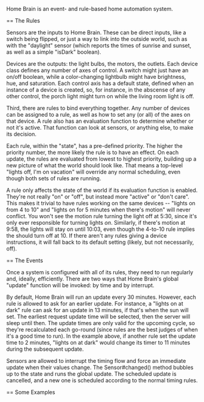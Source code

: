 Home Brain is an event- and rule-based home automation system.

== The Rules

Sensors are the inputs to Home Brain.  These can be direct inputs, like a
switch being flipped, or just a way to link into the outside world, such as
with the "daylight" sensor (which reports the times of sunrise and sunset,
as well as a simple "isDark" boolean).

Devices are the outputs: the light bulbs, the motors, the outlets.  Each
device class defines any number of axes of control.  A switch might just have
an on/off boolean, while a color-changing lightbulb might have brightness, hue,
and saturation.  Each control axis has a default state, defined when an 
instance of a device is created, so, for instance, in the abscense of any
other control, the porch light might turn on while the living room light is
off.

Third, there are rules to bind everything together.  Any number of devices
can be assigned to a rule, as well as how to set any (or all) of the axes on 
that device.  A rule also has an evaluation function to determine whether or 
not it's active.  That function can look at sensors, or anything else, to
make its decision.

Each rule, within the "state", has a pre-defined priority.  The higher the 
priority number, the more likely the rule is to have an effect.  On each
update, the rules are evaluated from lowest to highest priority, building up
a new picture of what the world should look like.  That means a top-level
"lights off, I'm on vacation" will override any normal scheduling, even though
both sets of rules are running.

A rule only affects the state of the world if its evaluation function is
enabled.  They're not really "on" or "off", but instead more "active" or
"don't care".  This makes it trivial to have rules working on the same
devices -- "lights on from 4 to 10" and "lights on for 5 minutes when there's
motion" will never conflict.  You won't see the motion rule turning the light
off at 5:30, since it's only ever responsible for turning lights _on_.
Similarly, if there's motion at 9:58, the lights will stay on until 10:03,
even though the 4-to-10 rule implies the should turn off at 10.  If there
aren't any rules giving a device instructions, it will fall back to its
default setting (likely, but not necessarily, off).

== The Events

Once a system is configured with all of its rules, they need to run regularly
and, ideally, efficiently.  There are two ways that Home Brain's global
"update" function will be invoked: by time and by interrupt.

By default, Home Brain will run an update every 30 minutes.  However, each
rule is allowed to ask for an earlier update.  For instance, a "lights on at
dark" rule can ask for an update in 13 minutes, if that's when the sun will
set.  The earliest request update time will be selected, then the server will
sleep until then.  The update times are only valid for the upcoming cycle, so
they're recalculated each go-round (since rules are the best judges of when
it's a good time to run).  In the example above, if another rule set the
update time to 2 minutes, "lights on at dark" would change its timer to 11
minutes during the subsequent update.

Sensors are allowed to interrupt the timing flow and force an immediate 
update when their values change.  The Sensor#changed() method bubbles up
to the state and runs the global update.  The scheduled update is cancelled,
and a new one is scheduled according to the normal timing rules.

== Some Examples


